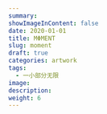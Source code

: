```yaml
---
summary:
showImageInContent: false
date: 2020-01-01
title: MΦMENT
slug: moment
draft: true
categories: artwork
tags:
  - 一小部分无限
image:
description:
weight: 6
---
```

